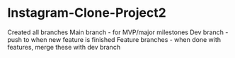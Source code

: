 # Instagram-Clone-Project2

Created all branches
Main branch - for MVP/major milestones
Dev branch - push to when new feature is finished
Feature branches - when done with features, merge these with dev branch